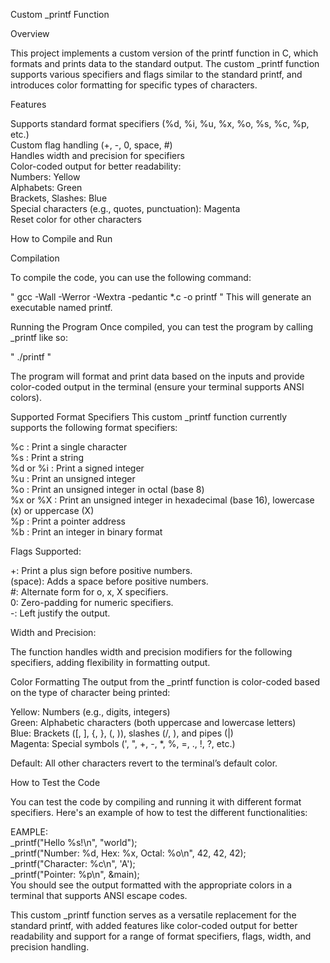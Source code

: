 Custom _printf Function

Overview

This project implements a custom version of the printf function in C, which formats and prints data to the standard output. The custom _printf function supports various specifiers and flags similar to the standard printf, and introduces color formatting for specific types of characters.

Features

Supports standard format specifiers (%d, %i, %u, %x, %o, %s, %c, %p, etc.)<br>
Custom flag handling (+, -, 0, space, #)<br>
Handles width and precision for specifiers<br>
Color-coded output for better readability:<br>
Numbers: Yellow<br>
Alphabets: Green<br>
Brackets, Slashes: Blue<br>
Special characters (e.g., quotes, punctuation): Magenta<br>
Reset color for other characters<br>

How to Compile and Run

Compilation

To compile the code, you can use the following command:


"   gcc -Wall -Werror -Wextra -pedantic *.c -o printf  "
This will generate an executable named printf.

Running the Program
Once compiled, you can test the program by calling _printf like so:

"  ./printf  "

The program will format and print data based on the inputs and provide color-coded output in the terminal (ensure your terminal supports ANSI colors).

Supported Format Specifiers
This custom _printf function currently supports the following format specifiers:

%c : Print a single character<br>
%s : Print a string<br>
%d or %i : Print a signed integer<br>
%u : Print an unsigned integer<br>
%o : Print an unsigned integer in octal (base 8)<br>
%x or %X : Print an unsigned integer in hexadecimal (base 16), lowercase (x) or uppercase (X)<br>
%p : Print a pointer address<br>
%b : Print an integer in binary format<br>

Flags Supported:

+: Print a plus sign before positive numbers.<br>
(space): Adds a space before positive numbers.<br>
#: Alternate form for o, x, X specifiers.<br>
0: Zero-padding for numeric specifiers.<br>
-: Left justify the output.

Width and Precision:

The function handles width and precision modifiers for the following specifiers, adding flexibility in formatting output.

Color Formatting
The output from the _printf function is color-coded based on the type of character being printed:

Yellow: Numbers (e.g., digits, integers)<br>
Green: Alphabetic characters (both uppercase and lowercase letters)<br>
Blue: Brackets ([, ], {, }, (, )), slashes (/, \), and pipes (|)<br>
Magenta: Special symbols (', ", +, -, *, %, =, ., !, ?, etc.)  <br>

Default: All other characters revert to the terminal’s default color.

How to Test the Code

You can test the code by compiling and running it with different format specifiers. Here's an example of how to test the different functionalities:

EAMPLE:<br>
_printf("Hello %s!\n", "world");<br>
_printf("Number: %d, Hex: %x, Octal: %o\n", 42, 42, 42);<br>
_printf("Character: %c\n", 'A');<br>
_printf("Pointer: %p\n", &main);<br>
You should see the output formatted with the appropriate colors in a terminal that supports ANSI escape codes.


This custom _printf function serves as a versatile replacement for the standard printf, with added features like color-coded output for better readability and support for a range of format specifiers, flags, width, and precision handling.
